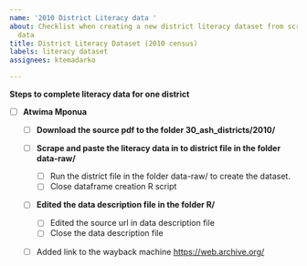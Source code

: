 ```yaml
---
name: '2010 District Literacy data '
about: Checklist when creating a new district literacy dataset from scraped 2010 census
  data
title: District Literacy Dataset (2010 census)
labels: literacy dataset
assignees: ktemadarko

---
```


**Steps to complete literacy data for one district**

- [ ] **Atwima Mponua**

   - [ ] **Download the source pdf to the folder 30_ash_districts/2010/**

   - [ ] **Scrape and paste the literacy data in to district file in the folder data-raw/**
        - [ ] Run the district file in the folder data-raw/ to create the dataset.
        - [ ]  Close dataframe creation R script
        
   - [ ] **Edited the data description file in the folder R/**
        - [ ] Edited the source url in data description file
        - [ ] Close the data description file
        
   - [ ] Added link to the wayback machine https://web.archive.org/
